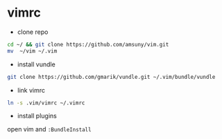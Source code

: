 # vimrc

- clone repo

```bash
cd ~/ && git clone https://github.com/amsuny/vim.git
mv  ~/vim ~/.vim
```  

- install vundle  

```bash
git clone https://github.com/gmarik/vundle.git ~/.vim/bundle/vundle
```

- link vimrc

```bash
ln -s .vim/vimrc ~/.vimrc
```

- install plugins

open vim and `:BundleInstall`

